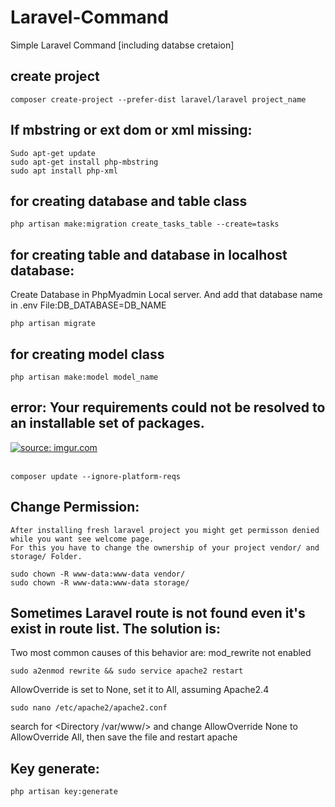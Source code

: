 # Laravel-Command
Simple Laravel Command [including databse cretaion]

create project
----------------
    composer create-project --prefer-dist laravel/laravel project_name
    
If mbstring or ext dom or xml missing:
--------------------------------------
    Sudo apt-get update
    sudo apt-get install php-mbstring
    sudo apt install php-xml

for creating database and table class
----------------------------------------
    php artisan make:migration create_tasks_table --create=tasks

for creating table and database in localhost database:
-------------------------------------------------------
Create Database in PhpMyadmin Local server. And add that database name in .env File:DB_DATABASE=DB_NAME

    php artisan migrate

for creating model class
-------------------------
    php artisan make:model model_name
    
error: Your requirements could not be resolved to an installable set of packages.
----------------------------------------------------------------------------------
<a href="https://imgur.com/8DeuJHW"><img src="https://i.imgur.com/8DeuJHW.png" title="source: imgur.com" /></a><br/><br/>

    composer update --ignore-platform-reqs
    
Change Permission:
---------------------
    After installing fresh laravel project you might get permisson denied while you want see welcome page.
    For this you have to change the ownership of your project vendor/ and storage/ Folder.
    
    sudo chown -R www-data:www-data vendor/
    sudo chown -R www-data:www-data storage/
    
Sometimes Laravel route is not found even it's exist in route list. The solution is:
------------------------------------------------------------------------------------

Two most common causes of this behavior are:
mod_rewrite not enabled

    sudo a2enmod rewrite && sudo service apache2 restart
    
AllowOverride is set to None, set it to All, assuming Apache2.4

    sudo nano /etc/apache2/apache2.conf
    
search for <Directory /var/www/> and change AllowOverride None to AllowOverride All, then save the file and restart apache

Key generate:
-----------------
    php artisan key:generate

